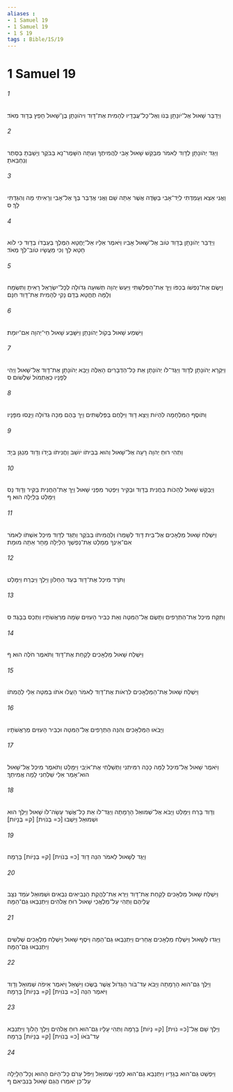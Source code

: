 ```yaml
---
aliases : 
- 1 Samuel 19
- 1 Samuel 19
- 1 S 19
tags : Bible/1S/19
---
```


# 1 Samuel 19

###### 1
וַיְדַבֵּר שָׁאוּל אֶל־יֹונָתָן בְּנֹו וְאֶל־כָּל־עֲבָדָיו לְהָמִית אֶת־דָּוִד וִיהֹונָתָן בֶּן־שָׁאוּל חָפֵץ בְּדָוִד מְאֹד׃
###### 2
וַיַּגֵּד יְהֹונָתָן לְדָוִד לֵאמֹר מְבַקֵּשׁ שָׁאוּל אָבִי לַהֲמִיתֶךָ וְעַתָּה הִשָּׁמֶר־נָא בַבֹּקֶר וְיָשַׁבְתָּ בַסֵּתֶר וְנַחְבֵּאתָ׃
###### 3
וַאֲנִי אֵצֵא וְעָמַדְתִּי לְיַד־אָבִי בַּשָּׂדֶה אֲשֶׁר אַתָּה שָׁם וַאֲנִי אֲדַבֵּר בְּךָ אֶל־אָבִי וְרָאִיתִי מָה וְהִגַּדְתִּי לָךְ׃ ס
###### 4
וַיְדַבֵּר יְהֹונָתָן בְּדָוִד טֹוב אֶל־שָׁאוּל אָבִיו וַיֹּאמֶר אֵלָיו אַל־יֶחֱטָא הַמֶּלֶךְ בְּעַבְדֹּו בְדָוִד כִּי לֹוא חָטָא לָךְ וְכִי מַעֲשָׂיו טֹוב־לְךָ מְאֹד׃
###### 5
וַיָּשֶׂם אֶת־נַפְשֹׁו בְכַפֹּו וַיַּךְ אֶת־הַפְּלִשְׁתִּי וַיַּעַשׂ יְהוָה תְּשׁוּעָה גְדֹולָה לְכָל־יִשְׂרָאֵל רָאִיתָ וַתִּשְׂמָח וְלָמָּה תֶחֱטָא בְּדָם נָקִי לְהָמִית אֶת־דָּוִד חִנָּם׃
###### 6
וַיִּשְׁמַע שָׁאוּל בְּקֹול יְהֹונָתָן וַיִּשָּׁבַע שָׁאוּל חַי־יְהוָה אִם־יוּמָת׃
###### 7
וַיִּקְרָא יְהֹונָתָן לְדָוִד וַיַּגֶּד־לֹו יְהֹונָתָן אֵת כָּל־הַדְּבָרִים הָאֵלֶּה וַיָּבֵא יְהֹונָתָן אֶת־דָּוִד אֶל־שָׁאוּל וַיְהִי לְפָנָיו כְּאֶתְמֹול שִׁלְשֹׁום׃ ס
###### 8
וַתֹּוסֶף הַמִּלְחָמָה לִהְיֹות וַיֵּצֵא דָוִד וַיִּלָּחֶם בַּפְּלִשְׁתִּים וַיַּךְ בָּהֶם מַכָּה גְדֹולָה וַיָּנֻסוּ מִפָּנָיו׃
###### 9
וַתְּהִי רוּחַ יְהוָה רָעָה אֶל־שָׁאוּל וְהוּא בְּבֵיתֹו יֹושֵׁב וַחֲנִיתֹו בְּיָדֹו וְדָוִד מְנַגֵּן בְּיָד׃
###### 10
וַיְבַקֵּשׁ שָׁאוּל לְהַכֹּות בַּחֲנִית בְּדָוִד וּבַקִּיר וַיִּפְטַר מִפְּנֵי שָׁאוּל וַיַּךְ אֶת־הַחֲנִית בַּקִּיר וְדָוִד נָס וַיִּמָּלֵט בַּלַּיְלָה הוּא׃ ף
###### 11
וַיִּשְׁלַח שָׁאוּל מַלְאָכִים אֶל־בֵּית דָּוִד לְשָׁמְרֹו וְלַהֲמִיתֹו בַּבֹּקֶר וַתַּגֵּד לְדָוִד מִיכַל אִשְׁתֹּו לֵאמֹר אִם־אֵינְךָ מְמַלֵּט אֶת־נַפְשְׁךָ הַלַּיְלָה מָחָר אַתָּה מוּמָת׃
###### 12
וַתֹּרֶד מִיכַל אֶת־דָּוִד בְּעַד הַחַלֹּון וַיֵּלֶךְ וַיִּבְרַח וַיִּמָּלֵט׃
###### 13
וַתִּקַּח מִיכַל אֶת־הַתְּרָפִים וַתָּשֶׂם אֶל־הַמִּטָּה וְאֵת כְּבִיר הָעִזִּים שָׂמָה מְרַאֲשֹׁתָיו וַתְּכַס בַּבָּגֶד׃ ס
###### 14
וַיִּשְׁלַח שָׁאוּל מַלְאָכִים לָקַחַת אֶת־דָּוִד וַתֹּאמֶר חֹלֶה הוּא׃ ף
###### 15
וַיִּשְׁלַח שָׁאוּל אֶת־הַמַּלְאָכִים לִרְאֹות אֶת־דָּוִד לֵאמֹר הַעֲלוּ אֹתֹו בַמִּטָּה אֵלַי לַהֲמִתֹו׃
###### 16
וַיָּבֹאוּ הַמַּלְאָכִים וְהִנֵּה הַתְּרָפִים אֶל־הַמִּטָּה וּכְבִיר הָעִזִּים מְרַאֲשֹׁתָיו׃
###### 17
וַיֹּאמֶר שָׁאוּל אֶל־מִיכַל לָמָּה כָּכָה רִמִּיתִנִי וַתְּשַׁלְּחִי אֶת־אֹיְבִי וַיִּמָּלֵט וַתֹּאמֶר מִיכַל אֶל־שָׁאוּל הוּא־אָמַר אֵלַי שַׁלְּחִנִי לָמָה אֲמִיתֵךְ׃
###### 18
וְדָוִד בָּרַח וַיִּמָּלֵט וַיָּבֹא אֶל־שְׁמוּאֵל הָרָמָתָה וַיַּגֶּד־לֹו אֵת כָּל־אֲשֶׁר עָשָׂה־לֹו שָׁאוּל וַיֵּלֶךְ הוּא וּשְׁמוּאֵל וַיֵּשְׁבוּ [כ= בְּנֹוִית] [ק= בְּנָיֹות]׃
###### 19
וַיֻּגַּד לְשָׁאוּל לֵאמֹר הִנֵּה דָוִד [כ= בְּנֹוִית] [ק= בְּנָיֹות] בָּרָמָה׃
###### 20
וַיִּשְׁלַח שָׁאוּל מַלְאָכִים לָקַחַת אֶת־דָּוִד וַיַּרְא אֶת־לַהֲקַת הַנְּבִיאִים נִבְּאִים וּשְׁמוּאֵל עֹמֵד נִצָּב עֲלֵיהֶם וַתְּהִי עַל־מַלְאֲכֵי שָׁאוּל רוּחַ אֱלֹהִים וַיִּתְנַבְּאוּ גַּם־הֵמָּה׃
###### 21
וַיַּגִּדוּ לְשָׁאוּל וַיִּשְׁלַח מַלְאָכִים אֲחֵרִים וַיִּתְנַבְּאוּ גַּם־הֵמָּה וַיֹּסֶף שָׁאוּל וַיִּשְׁלַח מַלְאָכִים שְׁלִשִׁים וַיִּתְנַבְּאוּ גַּם־הֵמָּה׃
###### 22
וַיֵּלֶךְ גַּם־הוּא הָרָמָתָה וַיָּבֹא עַד־בֹּור הַגָּדֹול אֲשֶׁר בַּשֶּׂכוּ וַיִּשְׁאַל וַיֹּאמֶר אֵיפֹה שְׁמוּאֵל וְדָוִד וַיֹּאמֶר הִנֵּה [כ= בְּנֹוִית] [ק= בְּנָיֹות] בָּרָמָה׃
###### 23
וַיֵּלֶךְ שָׁם אֶל־[כ= נֹוִית] [ק= נָיֹות] בָּרָמָה וַתְּהִי עָלָיו גַּם־הוּא רוּחַ אֱלֹהִים וַיֵּלֶךְ הָלֹוךְ וַיִּתְנַבֵּא עַד־בֹּאֹו [כ= בְּנֹוִית] [ק= בְּנָיֹות] בָּרָמָה׃
###### 24
וַיִּפְשַׁט גַּם־הוּא בְּגָדָיו וַיִּתְנַבֵּא גַם־הוּא לִפְנֵי שְׁמוּאֵל וַיִּפֹּל עָרֹם כָּל־הַיֹּום הַהוּא וְכָל־הַלָּיְלָה עַל־כֵּן יֹאמְרוּ הֲגַם שָׁאוּל בַּנְּבִיאִם׃ ף
